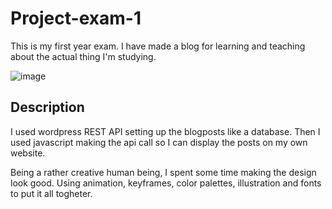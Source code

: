 # Project-exam-1

This is my first year exam. 
I have made a blog for learning and teaching about the actual thing I'm studying. 

![image](https://github.com/user-attachments/assets/5842621d-11c4-4c01-8bb4-7ead5e661e6b)

## Description

I used wordpress REST API setting up the blogposts like a database. Then I used javascript making the api call so I can display the posts on my own website. 

Being a rather creative human being, I spent some time making the design look good. Using animation, keyframes, color palettes, illustration and fonts to put it all togheter. 

